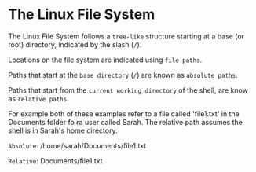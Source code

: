 # **The Linux File System**

The Linux File System follows a `tree-like` structure starting at a base (or root)
directory, indicated by the slash (`/`).

Locations on the file system are indicated using `file paths`.

Paths that start at the `base directory` (`/`) are known as `absolute paths`.

Paths that start from the `current working directory` of the shell, are know as 
`relative paths`.

For example both of these examples refer to a file called 'file1.txt' in the Documents 
folder fo ra user called Sarah. The relative path assumes the shell is in Sarah's 
home directory.

`Absolute`: /home/sarah/Documents/file1.txt

`Relative`: Documents/file1.txt
